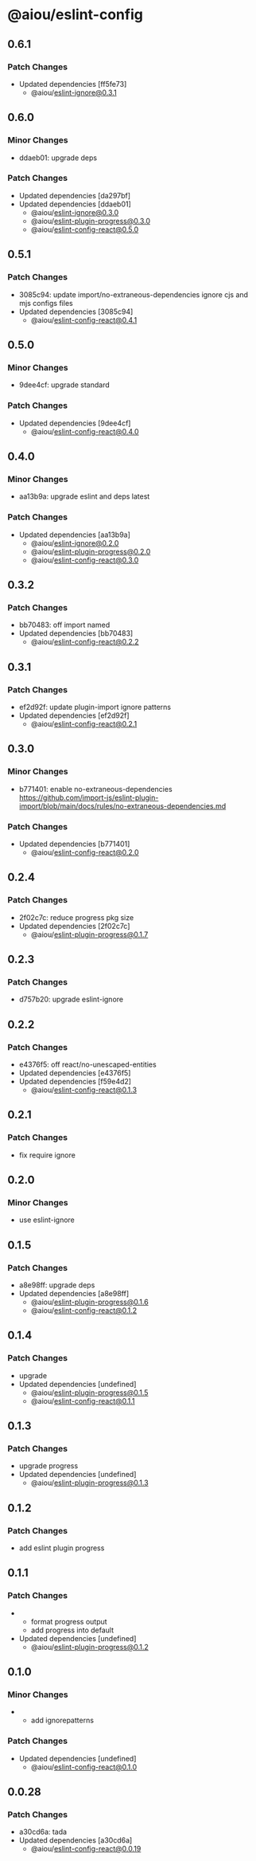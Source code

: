# @aiou/eslint-config

## 0.6.1

### Patch Changes

- Updated dependencies [ff5fe73]
  - @aiou/eslint-ignore@0.3.1

## 0.6.0

### Minor Changes

- ddaeb01: upgrade deps

### Patch Changes

- Updated dependencies [da297bf]
- Updated dependencies [ddaeb01]
  - @aiou/eslint-ignore@0.3.0
  - @aiou/eslint-plugin-progress@0.3.0
  - @aiou/eslint-config-react@0.5.0

## 0.5.1

### Patch Changes

- 3085c94: update import/no-extraneous-dependencies ignore cjs and mjs configs files
- Updated dependencies [3085c94]
  - @aiou/eslint-config-react@0.4.1

## 0.5.0

### Minor Changes

- 9dee4cf: upgrade standard

### Patch Changes

- Updated dependencies [9dee4cf]
  - @aiou/eslint-config-react@0.4.0

## 0.4.0

### Minor Changes

- aa13b9a: upgrade eslint and deps latest

### Patch Changes

- Updated dependencies [aa13b9a]
  - @aiou/eslint-ignore@0.2.0
  - @aiou/eslint-plugin-progress@0.2.0
  - @aiou/eslint-config-react@0.3.0

## 0.3.2

### Patch Changes

- bb70483: off import named
- Updated dependencies [bb70483]
  - @aiou/eslint-config-react@0.2.2

## 0.3.1

### Patch Changes

- ef2d92f: update plugin-import ignore patterns
- Updated dependencies [ef2d92f]
  - @aiou/eslint-config-react@0.2.1

## 0.3.0

### Minor Changes

- b771401: enable no-extraneous-dependencies https://github.com/import-js/eslint-plugin-import/blob/main/docs/rules/no-extraneous-dependencies.md

### Patch Changes

- Updated dependencies [b771401]
  - @aiou/eslint-config-react@0.2.0

## 0.2.4

### Patch Changes

- 2f02c7c: reduce progress pkg size
- Updated dependencies [2f02c7c]
  - @aiou/eslint-plugin-progress@0.1.7

## 0.2.3

### Patch Changes

- d757b20: upgrade eslint-ignore

## 0.2.2

### Patch Changes

- e4376f5: off react/no-unescaped-entities
- Updated dependencies [e4376f5]
- Updated dependencies [f59e4d2]
  - @aiou/eslint-config-react@0.1.3

## 0.2.1

### Patch Changes

- fix require ignore

## 0.2.0

### Minor Changes

- use eslint-ignore

## 0.1.5

### Patch Changes

- a8e98ff: upgrade deps
- Updated dependencies [a8e98ff]
  - @aiou/eslint-plugin-progress@0.1.6
  - @aiou/eslint-config-react@0.1.2

## 0.1.4

### Patch Changes

- upgrade
- Updated dependencies [undefined]
  - @aiou/eslint-plugin-progress@0.1.5
  - @aiou/eslint-config-react@0.1.1

## 0.1.3

### Patch Changes

- upgrade progress
- Updated dependencies [undefined]
  - @aiou/eslint-plugin-progress@0.1.3

## 0.1.2

### Patch Changes

- add eslint plugin progress

## 0.1.1

### Patch Changes

- - format progress output
  - add progress into default
- Updated dependencies [undefined]
  - @aiou/eslint-plugin-progress@0.1.2

## 0.1.0

### Minor Changes

- - add ignorepatterns

### Patch Changes

- Updated dependencies [undefined]
  - @aiou/eslint-config-react@0.1.0

## 0.0.28

### Patch Changes

- a30cd6a: tada
- Updated dependencies [a30cd6a]
  - @aiou/eslint-config-react@0.0.19
